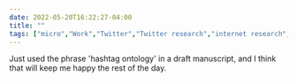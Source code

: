 ---date: 2022-05-20T16:22:27-04:00title: ""tags: ["micro","Work","Twitter","Twitter research","internet research","research","writing"]---Just used the phrase 'hashtag ontology' in a draft manuscript, and I think that will keep me happy the rest of the day.